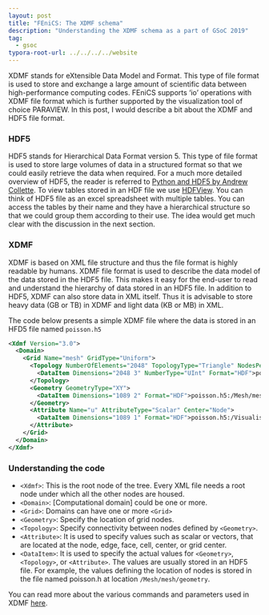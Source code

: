 ```yaml
---
layout: post
title: "FEniCS: The XDMF schema"
description: "Understanding the XDMF schema as a part of GSoC 2019"
tag: 
  - gsoc
typora-root-url: ../../../../website
---
```


XDMF stands for eXtensible Data Model and Format. This type of file format is used to store and exchange a large amount of scientific data between high-performance computing codes. FEniCS supports ‘io’ operations with XDMF file format which is further supported by the visualization tool of choice PARAVIEW. In this post, I would describe a bit about the XDMF and HDF5 file format.

### HDF5

HDF5 stands for Hierarchical Data Format version 5. This type of file format is used to store large volumes of data in a structured format so that we could easily retrieve the data when required. For a much more detailed overview of HDF5, the reader is referred to [Python and HDF5 by Andrew Collette](https://www.oreilly.com/library/view/python-and-hdf5/9781491944981/ch01.html). To view tables stored in an HDF file we use [HDFView](https://www.hdfgroup.org/downloads/hdfview/). You can think of HDF5 file as an excel spreadsheet with multiple tables. You can access the tables by their name and they have a hierarchical structure so that we could group them according to their use. The idea would get much clear with the discussion in the next section.

### XDMF

XDMF is based on XML file structure and thus the file format is highly readable by humans. XDMF file format is used to describe the data model of the data stored in the HDF5 file. This makes it easy for the end-user to read and understand the hierarchy of data stored in an HDF5 file. In addition to HDF5, XDMF can also store data in XML itself. Thus it is advisable to store heavy data (GB or TB) in XDMF and light data (KB or MB) in XML.

The code below presents a simple XDMF file where the data is stored in an HFD5 file named `poisson.h5`

```xml
<Xdmf Version="3.0">
  <Domain>
    <Grid Name="mesh" GridType="Uniform">
      <Topology NumberOfElements="2048" TopologyType="Triangle" NodesPerElement="3">
        <DataItem Dimensions="2048 3" NumberType="UInt" Format="HDF">poisson.h5:/Mesh/mesh/topology</DataItem>
      </Topology>
      <Geometry GeometryType="XY">
        <DataItem Dimensions="1089 2" Format="HDF">poisson.h5:/Mesh/mesh/geometry</DataItem>
      </Geometry>
      <Attribute Name="u" AttributeType="Scalar" Center="Node">
        <DataItem Dimensions="1089 1" Format="HDF">poisson.h5:/VisualisationVector/0</DataItem>
      </Attribute>
    </Grid>
  </Domain>
</Xdmf>
```

### Understanding the code

- `<Xdmf>`: This is the root node of the tree. Every XML file needs a root node under which all the other nodes are housed.
- `<Domain>`: [Computational domain] could be one or more.
- `<Grid>`: Domains can have one or more `<Grid>`
- `<Geometry>`: Specify the location of grid nodes.
- `<Topology>`: Specify connectivity between nodes defined by `<Geometry>`.
- `<Attribute>`: It is used to specify values such as scalar or vectors, that are located at the node, edge, face, cell, center, or grid center.
- `<DataItem>`: It is used to specify the actual values for `<Geometry>`, `<Topology>`, or `<Attribute>`. The values are usually stored in an HDF5 file. For example, the values defining the location of nodes is stored in the file named poisson.h at location `/Mesh/mesh/geometry`.

You can read more about the various commands and parameters used in XDMF [here](http://www.xdmf.org/index.php/XDMF_Model_and_Format).
